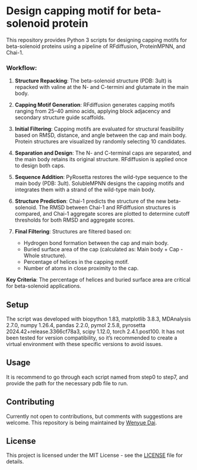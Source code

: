 # Design capping motif for beta-solenoid protein

This repository provides Python 3 scripts for designing capping motifs for beta-solenoid proteins using a pipeline of RFdiffusion, ProteinMPNN, and Chai-1.

### Workflow:
1. **Structure Repacking**: The beta-solenoid structure (PDB: 3ult) is repacked with valine at the N- and C-termini and glutamate in the main body.
   
2. **Capping Motif Generation**: RFdiffusion generates capping motifs ranging from 25–40 amino acids, applying block adjacency and secondary structure guide scaffolds.

3. **Initial Filtering**: Capping motifs are evaluated for structural feasibility based on RMSD, distance, and angle between the cap and main body. Protein structures are visualized by randomly selecting 10 candidates.

4. **Separation and Design**: The N- and C-terminal caps are separated, and the main body retains its original structure. RFdiffusion is applied once to design both caps.

5. **Sequence Addition**: PyRosetta restores the wild-type sequence to the main body (PDB: 3ult). SolubleMPNN designs the capping motifs and integrates them with a strand of the wild-type main body.

6. **Structure Prediction**: Chai-1 predicts the structure of the new beta-solenoid. The RMSD between Chai-1 and RFdiffusion structures is compared, and Chai-1 aggregate scores are plotted to determine cutoff thresholds for both RMSD and aggregate scores.

7. **Final Filtering**: Structures are filtered based on:
   - Hydrogen bond formation between the cap and main body.
   - Buried surface area of the cap (calculated as: Main body + Cap - Whole structure).
   - Percentage of helices in the capping motif.
   - Number of atoms in close proximity to the cap.

**Key Criteria**: The percentage of helices and buried surface area are critical for beta-solenoid applications.

## Setup

The script was developed with biopython 1.83, matplotlib 3.8.3, MDAnalysis 2.7.0, numpy 1.26.4, pandas 2.2.0, pymol 2.5.8, pyrosetta 2024.42+release.3366cf78a3, scipy 1.12.0, torch 2.4.1.post100. It has not been tested for version compatibility, so it’s recommended to create a virtual environment with these specific versions to avoid issues. 

## Usage

It is recommend to go through each script named from step0 to step7, and provide the path for the necessary pdb file to run.

## Contributing

Currently not open to contributions, but comments with suggestions are welcome. This repository is being maintained by [Wenyue Dai](https://github.com/WenyueDai).

## License

This project is licensed under the MIT License - see the [LICENSE](https://github.com/TomaszKaminski-netizen/capsid-expansion/blob/master/LICENSE.txt) file for details.
